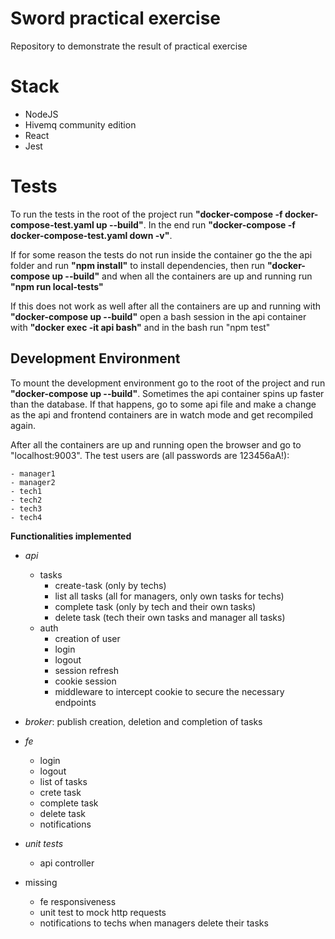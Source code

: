 # Sword practical exercise

Repository to demonstrate the result of practical exercise

# Stack
- NodeJS
- Hivemq community edition
- React
- Jest

# Tests

To run the tests in the root of the project run **"docker-compose -f docker-compose-test.yaml up --build"**. In the end run **"docker-compose -f docker-compose-test.yaml down -v"**.

If for some reason the tests do not run inside the container go the the api folder and run **"npm install"** to install dependencies, then run **"docker-compose up --build"** and when all the containers are up and running run **"npm run local-tests"** 

If this does not work as well after all the containers are up and running with **"docker-compose up --build"** open a bash session in the api container with **"docker exec -it api bash"** and in the bash run "npm test"

## Development Environment

To mount the development environment go to the root of the project and run **"docker-compose up --build"**. Sometimes the api container spins up faster than the database. If that happens, go to some api file and make a change as the api and frontend containers are in watch mode and get recompiled again.

After all the containers are up and running open the browser and go to "localhost:9003". The test users are (all passwords are 123456aA!):

	- manager1
	- manager2
	- tech1
	- tech2
	- tech3
	- tech4

**Functionalities implemented**

 - *api*
	 - tasks
		 - create-task (only by techs)
		 - list all tasks (all for managers, only own tasks for techs)
		 - complete task (only by tech and their own tasks)
		 - delete task (tech their own tasks and manager all tasks)
	 - auth
		 - creation of user
		 - login
		 - logout
		 - session refresh
		 - cookie session
		 - middleware to intercept cookie to secure the necessary endpoints
 - *broker*: publish creation, deletion and completion of tasks
 - *fe*
	 - login
	 - logout
	 - list of tasks
	 - crete task
	 - complete task
	 - delete task
	 - notifications

- *unit tests*
	- api controller
- missing
	- fe responsiveness
	- unit test to mock http requests
    - notifications to techs when managers delete their tasks